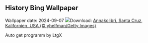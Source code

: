 ## History Bing Wallpaper
Wallpaper date: 2024-09-07
![](https://www.bing.com/th?id=OHR.SantaCruzHummer_DE-DE2867503109_UHD.jpg&w=1000)Download: [Annakolibri, Santa Cruz, Kalifornien, USA (© yhelfman/Getty Images)](https://www.bing.com/th?id=OHR.SantaCruzHummer_DE-DE2867503109_UHD.jpg)

Auto get programm by LtgX
